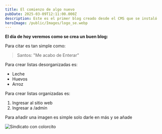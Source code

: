 ```yaml
---
title: El comienzo de algo nuevo
pubDate: 2025-03-09T12:11:00.000Z
description: Este es el primer blog creado desde el CMS que se instaló
heroImage: /public/Images/logo_se.webp
---
```

**El día de hoy veremos como se crea un buen blog:**



Para citar es tan simple como:

> Santos: "Me acabo de Enterar"



Para crear listas desorganizadas es:

* Leche
* Huevos
* Arroz



Para crear listas organizadas es:

1. Ingresar al sitio web
2. Ingresar a /admin



Para añadir una imagen es simple solo darle en más y se añade 

![Sindicato con colorcito](https://encrypted-tbn0.gstatic.com/images?q=tbn:ANd9GcQSvWxfs1GHPyvqdrBlQ6FmTF_g-1TIZzluMIVE1fMxDPwwz0MfB6y7j3XpUk1W3_KuM-U&usqp=CAU "Imagen insertada vv")
